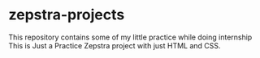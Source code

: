 # zepstra-projects
This repository contains some of my little practice while doing internship
This is Just a Practice Zepstra project with just HTML and CSS.

